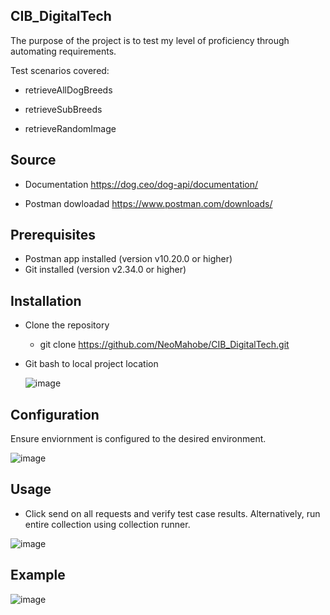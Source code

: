 ## CIB_DigitalTech

The purpose of the project is to test my level of proficiency through automating requirements.

Test scenarios covered:

- retrieveAllDogBreeds

- retrieveSubBreeds

- retrieveRandomImage

## Source

- Documentation
https://dog.ceo/dog-api/documentation/

- Postman dowloadad
https://www.postman.com/downloads/

## Prerequisites

- Postman app installed (version v10.20.0 or higher)
- Git installed (version v2.34.0 or higher)

## Installation

- Clone the repository

   - git clone https://github.com/NeoMahobe/CIB_DigitalTech.git

- Git bash to local project location

  ![image](https://github.com/NeoMahobe/CIB_DigitalTech/assets/61291968/dbf7450b-1837-46e6-b6f0-59143dce04c5)


## Configuration

Ensure enviornment is configured to the desired environment.

![image](https://github.com/NeoMahobe/CIB_DigitalTech/assets/61291968/3b37498e-b414-4fb3-922c-a3bdbb505f48)


## Usage

- Click send on all requests and verify test case results. Alternatively, run entire collection using collection runner.

![image](https://github.com/NeoMahobe/CIB_DigitalTech/assets/61291968/3676a6c4-939a-4e94-a93f-faf9c376189d)


## Example

![image](https://github.com/NeoMahobe/CIB_DigitalTech/assets/61291968/5e86eac5-e569-4368-8897-9ef5747452de)



